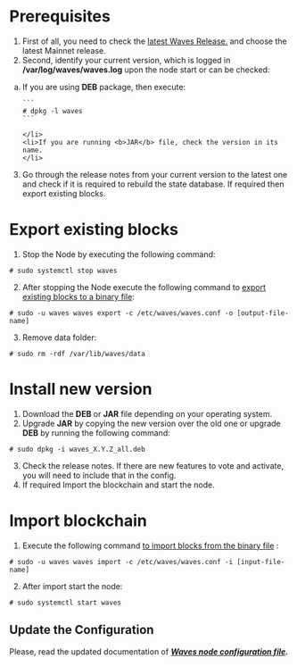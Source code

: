 # Prerequisites

1. First of all, you need to check the [latest Waves Release.](https://github.com/wavesplatform/Waves/releases) and choose the latest Mainnet release.
2. Second, identify your current version, which is logged in **/var/log/waves/waves.log** upon the node start or can be checked:<br>
  <ol type="a">
    <li>If you are using <b>DEB</b>  package, then execute:

    ```
    # dpkg -l waves
    ```

    </li>
    <li>If you are running <b>JAR</b> file, check the version in its name.
    </li>
  </ol>

3. Go through the release notes from your current version to the latest one and check if it is required to rebuild the state database. If required then export existing blocks.

# Export existing blocks

1. Stop the Node by executing the following command:
```
# sudo systemctl stop waves
```
2. After stopping the Node execute the following command to [export existing blocks to a binary file](/waves-node/options-for-getting-actual-blockchain/export-and-import-from-the-blockchain.md):
```
# sudo -u waves waves export -c /etc/waves/waves.conf -o [output-file-name]
```
3. Remove data folder:
```
# sudo rm -rdf /var/lib/waves/data
```

# Install new version

1. Download the **DEB** or **JAR** file depending on your operating system.
2. Upgrade **JAR** by copying the new version over the old one or upgrade **DEB** by running the following command:
```
# sudo dpkg -i waves_X.Y.Z_all.deb
```
3. Check the release notes. If there are new features to vote and activate, you will need to include that in the config.
4. If required Import the blockchain and start the node.

# Import blockchain

1. Execute the following command [to import blocks from the binary file](/waves-node/options-for-getting-actual-blockchain/export-and-import-from-the-blockchain.md) :
```
# sudo -u waves waves import -c /etc/waves/waves.conf -i [input-file-name]
```
2. After import start the node:
```
# sudo systemctl start waves
```

## Update the Configuration

Please, read the updated documentation of [_**Waves node configuration file**_](/waves-node/configuration-parameters.md)_**.**_
